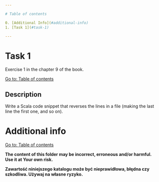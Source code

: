 ```yaml
---

# Table of contents

0. [Additional Info](#additional-info)
1. [Task 1](#task-1)

---
```


# Task 1

Exercise 1 in the chapter 9 of the book.

[Go to: Table of contents](#table-of-contents)

## Description

Write a Scala code snippet that reverses the lines in a file (making the last
line the first one, and so on).

# Additional info

[Go to: Table of contents](#table-of-contents)

**The content of this folder may be incorrect, erroneous and/or harmful. Use it at Your own risk.**

**Zawartość niniejszego katalogu może być nieprawidłowa, błędna czy szkodliwa. Używaj na własne ryzyko.**
